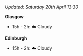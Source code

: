 *Updated: Saturday 20th April 13:30*

**Glasgow**

* 15h - 2h: :cloud: Cloudy

**Edinburgh**

* 15h - 2h: :cloud: Cloudy
